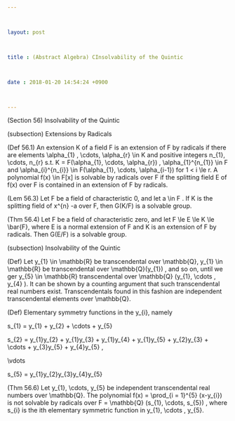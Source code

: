 ```yaml
---



layout: post



title : (Abstract Algebra) CInsolvability of the Quintic



date : 2018-01-20 14:54:24 +0900



---
```


(Section 56) Insolvability of the Quintic

(subsection) Extensions by Radicals

(Def 56.1) An extension K of a field F is an extension of F by radicals if there are elements \alpha_{1} , \cdots, \alpha_{r} \in K and positive integers n_{1}, \cdots, n_{r} s.t. K = F(\alpha_{1}, \cdots, \alpha_{r}) , \alpha_{1}^{n_{1}} \in F and \alpha_{i}^{n_{i}} \in F(\alpha_{1}, \cdots, \alpha_{i-1}) for 1 < i \le r. A polynomial f(x) \in F[x] is solvable by radicals over F if the splitting field E of f(x) over F is contained in an extension of F by radicals.

(Lem 56.3) Let F be a field of characteristic 0, and let a \in F . If K is the splitting field of x^{n} -a over F, then G(K/F) is a solvable group.

(Thm 56.4) Let F be a field of characteristic zero, and let F \le E \le K \le \bar{F}, where E is a normal extension of F and K is an extension of F by radicals. Then G(E/F) is a solvable group.

(subsection) Insolvability of the Quintic

(Def) Let y_{1} \in \mathbb{R} be transcendental over \mathbb{Q}, y_{1} \in \mathbb{R} be transcendental over \mathbb{Q}(y_{1}) , and so on, until we ger y_{5} \in \mathbb{R} transcendental over \mathbb{Q} (y_{1}, \cdots , y_{4} ). It can be shown by a counting argument that such transcendental real numbers exist. Transcendentals found in this fashion are independent transcendental elements over \mathbb{Q}. 

(Def) Elementary symmetry functions in the y_{i}, namely

s_{1} = y_{1} + y_{2} + \cdots + y_{5}

s_{2} = y_{1}y_{2} + y_{1}y_{3} + y_{1}y_{4} + y_{1}y_{5} + y_{2}y_{3} + \cdots + y_{3}y_{5} + y_{4}y_{5} , 

\vdots

s_{5} = y_{1}y_{2}y_{3}y_{4}y_{5}

(Thm 56.6) Let y_{1}, \cdots, y_{5} be independent transcendental real numbers over \mathbb{Q}. The polynomial f(x) = \prod_{i = 1}^{5} (x-y_{i}) is not solvable by radicals over F = \mathbb{Q} (s_{1}, \cdots, s_{5}) , where s_{i} is the ith elementary symmetric function in y_{1}, \cdots , y_{5}.



